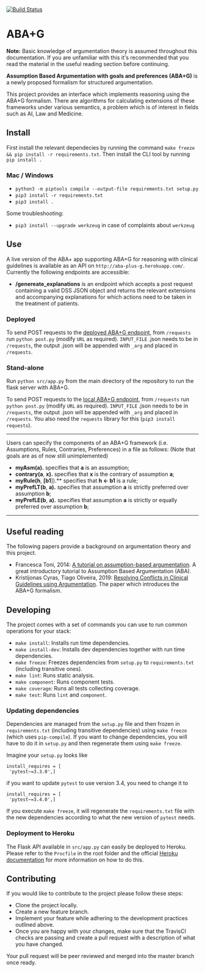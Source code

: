 
[![Build Status](https://travis-ci.com/AminKaram/FYP.svg?token=WUKwGEsuG3EUbwasy9R8&branch=master)](https://travis-ci.com/AminKaram/FYP)  
# ABA+G  
  
**Note:** Basic knowledge of argumentation theory is assumed throughout this documentation. If you are unfamiliar with this it's recommended that you read the material in the useful reading section before continuing.

  **Assumption Based Argumentation with goals and preferences (ABA+G)** is a newly proposed formalism for structured argumentation.
  
This project provides an interface which implements reasoning using the ABA+G formalism. There are algorithms for calculating extensions of these frameworks under various semantics, a problem which is of interest in fields such as AI, Law and Medicine. 

## Install

First install the relevant dependecies by running the command `make freeze && pip install -r requirements.txt`. Then install the CLI tool by running `pip install .` 

### Mac / Windows

- `python3 -m piptools compile --output-file requirements.txt setup.py`
- `pip3 install -r requirements.txt`
- `pip3 install .`

Some troubleshooting:
- `pip3 install --upgrade werkzeug` in case of complaints about `werkzeug`

## Use

A live version of the ABA+ app supporting ABA+G for reasoning with clinical guidelines is available as an API on `http://aba-plus-g.herokuapp.com/`. Currently the following endpoints are accessible:
 
 -   **/genereate_explanations** is an endpoint which accepts a post request containing a valid DSS JSON object and returns the relevant extensions and accompanying explanations for which actions need to be taken in the treatment of patients. 

### Deployed

To send POST requests to the [deployed ABA+G endpoint](https://aba-plus-g.herokuapp.com/generate_explanations), from `/requests` run `python post.py` (modify `URL` as required). 
`INPUT_FILE` .json needs to be in `/requests`, the output .json will be appended with `_arg` and placed in `/requests`.

### Stand-alone

Run `python src/app.py` from the main directory of the repository to run the flask server with ABA+G. 

To send POST requests to the [local ABA+G endpoint](http://127.0.0.1:5000/generate_explanations), from `/requests` run `python post.py` (modify `URL` as required). 
`INPUT_FILE` .json needs to be in `/requests`, the output .json will be appended with `_arg` and placed in `/requests`.
You also need the `requests` library for this (`pip3 install requests`).

***

Users can specify the components of an ABA+G framework (i.e. Assumptions, Rules, Contraries, Preferences) in a file as follows: (Note that goals are as of now still unimplemented) 
-   **myAsm(a).**  specifies that  **a**  is an assumption;
-   **contrary(a**,  **x).**  specifies that  **x**  is the contrary of assumption  **a**;
-   **myRule(h**,  **[b1**]).**  specifies that  **h <- b1** is a rule;
-   **myPrefLT(b**, **a).** specifies that assumption **a** is strictly preferred over assumption **b**;
-   **myPrefLE(b**, **a).** specifies that assumption **a** is strictly or equally preferred over assumption **b**;

***

## Useful reading

The following papers provide a background on argumentation theory and this project. 

 - Francesca Toni, 2014: [A tutorial on assumption-based argumentation](https://www.tandfonline.com/doi/abs/10.1080/19462166.2013.869878). A great introductory tutorial to Assumption Based Argumentation (ABA).
 - Kristijonas Cyras, Tiago Oliveira, 2019: [Resolving Conflicts in Clinical Guidelines using Argumentation](http://www.ifaamas.org/Proceedings/aamas2019/pdfs/p1731.pdf). The paper which introduces the ABA+G formalism. 

## Developing  
  
The project comes with a set of commands you can use to run common operations for your stack:  
  
 - `make install`: Installs run time dependencies.  
 - `make install-dev`: Installs dev dependencies together with run time dependencies.  
 - `make freeze`: Freezes dependencies from `setup.py` to `requirements.txt` (including transitive ones).  
 - `make lint`: Runs static analysis.  
 - `make component`: Runs component tests.  
 - `make coverage`: Runs all tests collecting coverage.  
 - `make test`: Runs `lint` and `component`.  
  
### Updating dependencies  
  
Dependencies are managed from the `setup.py` file and then frozen in `requirements.txt` (including transitive dependencies) using `make freeze` (which uses `pip-compile`). If you want to change dependencies, you will have to do it in `setup.py` and then regenerate them using `make freeze`.  
  
Imagine your `setup.py` looks like  
  
```  
install_requires = [  
 'pytest~=3.3.0',]  
```  
  
if you want to update `pytest` to use version 3.4, you need to change it to  
  
```  
install_requires = [  
 'pytest~=3.4.0',]  
```  
  
If you execute `make freeze`, it will regenerate the `requirements.txt` file with the new dependencies according to what the new version of `pytest` needs.  
  
### Deployment to Heroku

The Flask API available in `src/app.py` can easily be deployed to Heroku. Please refer to the `Procfile` in the root folder and the official [Heroku documentation](https://devcenter.heroku.com/categories/reference) for more information on how to do this.   

## Contributing

If you would like to contribute to the project please follow these steps:

 - Clone the project locally.
 - Create a new feature branch.
 - Implement your feature while adhering to the development practices outlined above.
 - Once you are happy with your changes, make sure that the TravisCI checks are passing and create a pull request with a description of what you have changed.  
 
 Your pull request will be peer reviewed and merged into the master branch once ready.
